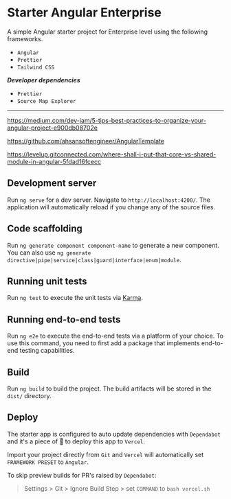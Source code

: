 # Starter Angular Enterprise

A simple Angular starter project for Enterprise level using the following frameworks.

- `Angular`
- `Prettier`
- `Tailwind CSS`

__*Developer dependencies*__

- `Prettier`
- `Source Map Explorer`


---
https://medium.com/dev-jam/5-tips-best-practices-to-organize-your-angular-project-e900db08702e

https://github.com/ahsansoftengineer/AngularTemplate

https://levelup.gitconnected.com/where-shall-i-put-that-core-vs-shared-module-in-angular-5fdad16fcecc


## Development server

Run `ng serve` for a dev server. Navigate to `http://localhost:4200/`. The application will automatically reload if you change any of the source files.

## Code scaffolding

Run `ng generate component component-name` to generate a new component. You can also use `ng generate directive|pipe|service|class|guard|interface|enum|module`.

## Running unit tests

Run `ng test` to execute the unit tests via [Karma](https://karma-runner.github.io).

## Running end-to-end tests

Run `ng e2e` to execute the end-to-end tests via a platform of your choice. To use this command, you need to first add a package that implements end-to-end testing capabilities.

## Build

Run `ng build` to build the project. The build artifacts will be stored in the `dist/` directory.

## Deploy

The starter app is configured to auto update dependencies with `Dependabot` and it's a piece of :cake: to deploy this app to `Vercel`.

Import your project directly from `Git` and `Vercel` will automatically set `FRAMEWORK PRESET` to `Angular`.

To skip preview builds for PR's raised by `Dependabot`:

> Settings > Git > Ignore Build Step > set `COMMAND` to `bash vercel.sh`
